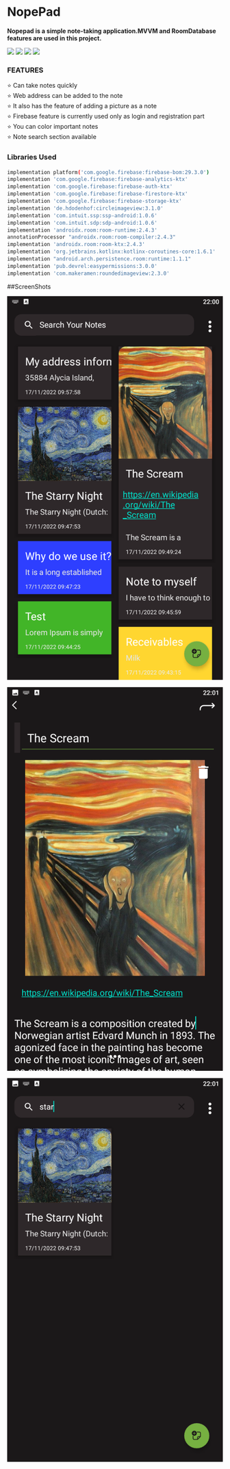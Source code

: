 # NopePad

**Nopepad is a simple note-taking application.MVVM and RoomDatabase features are used in this project.**

![](https://img.shields.io/badge/Kotlin-v1.8.0-93b023?&style=for-the-badge&logo=kotlin&logoColor=white)
![](https://img.shields.io/badge/SDK-32-93b023?&style=for-the-badge&logo=kotlin&logoColor=white)
![](https://img.shields.io/badge/RoomVersion-v2.4.3-93b023?&style=for-the-badge&logo=&logoColor=white)
![](https://img.shields.io/badge/Firebase-v29.3.0-93b023?&style=for-the-badge&logo=Firebase&logoColor=white)





### FEATURES

 ⭐️ Can take notes quickly</br>
 ⭐️ Web address can be added to the note</br>
 ⭐️ It also has the feature of adding a picture as a note</br>
 ⭐️ Firebase feature is currently used only as login and registration part</br>
 ⭐️ You can color important notes</br>
 ⭐️ Note search section available</br>

### Libraries Used

```sh
implementation platform('com.google.firebase:firebase-bom:29.3.0')  
implementation 'com.google.firebase:firebase-analytics-ktx'  
implementation 'com.google.firebase:firebase-auth-ktx'  
implementation 'com.google.firebase:firebase-firestore-ktx'  
implementation 'com.google.firebase:firebase-storage-ktx'  
implementation 'de.hdodenhof:circleimageview:3.1.0'  
implementation 'com.intuit.ssp:ssp-android:1.0.6'  
implementation 'com.intuit.sdp:sdp-android:1.0.6'  
implementation 'androidx.room:room-runtime:2.4.3'  
annotationProcessor "androidx.room:room-compiler:2.4.3"  
implementation 'androidx.room:room-ktx:2.4.3'  
implementation 'org.jetbrains.kotlinx:kotlinx-coroutines-core:1.6.1'  
implementation "android.arch.persistence.room:runtime:1.1.1"  
implementation 'pub.devrel:easypermissions:3.0.0'  
implementation 'com.makeramen:roundedimageview:2.3.0'
```

##ScreenShots

![](https://raw.githubusercontent.com/grigroviska/NopePad/main/NopePadScreenShot/NopePad_1.png)

![](https://raw.githubusercontent.com/grigroviska/NopePad/main/NopePadScreenShot/NopePad_2.png)

![](https://raw.githubusercontent.com/grigroviska/NopePad/main/NopePadScreenShot/NopePad_3.png)

